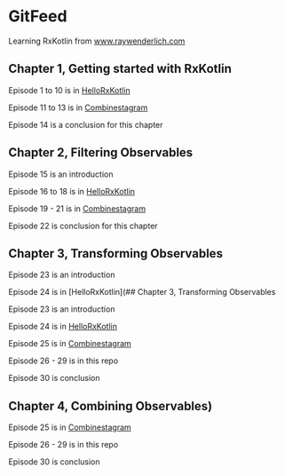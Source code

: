  # GitFeed

Learning RxKotlin from www.raywenderlich.com

## Chapter 1, Getting started with RxKotlin

Episode 1 to 10 is in [HelloRxKotlin](https://github.com/KhinThiriSoe/HelloRxKotlin)

Episode 11 to 13 is in [Combinestagram](https://github.com/KhinThiriSoe/Combinestagram)

Episode 14 is a conclusion for this chapter

## Chapter 2, Filtering Observables

Episode 15 is an introduction

Episode 16 to 18 is in [HelloRxKotlin](https://github.com/KhinThiriSoe/HelloRxKotlin)

Episode 19 - 21 is in [Combinestagram](https://github.com/KhinThiriSoe/Combinestagram)

Episode 22 is conclusion for this chapter

## Chapter 3, Transforming Observables

Episode 23 is an introduction

Episode 24 is in [HelloRxKotlin](## Chapter 3, Transforming Observables

Episode 23 is an introduction

Episode 24 is in [HelloRxKotlin](https://github.com/AungThiha/HelloRxKotlin)

Episode 25 is in [Combinestagram](https://github.com/KhinThiriSoe/Combinestagram)

Episode 26 - 29 is in this repo

Episode 30 is conclusion

## Chapter 4, Combining Observables)

Episode 25 is in [Combinestagram](https://github.com/KhinThiriSoe/Combinestagram)

Episode 26 - 29 is in this repo

Episode 30 is conclusion
